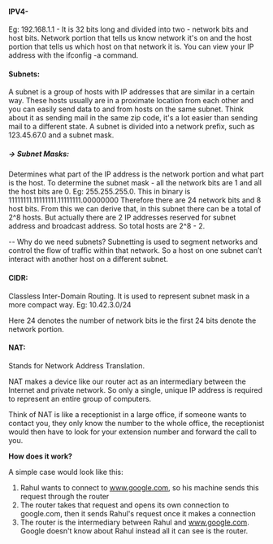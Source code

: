 

<h4>IPV4- </h4>
Eg: 192.168.1.1 - It is 32 bits long and divided into two - network bits and host bits. Network portion that tells us know network it's on and the host portion that tells us which host on that network it is. You can view your IP address with the ifconfig -a command. 


<h4>Subnets: </h4>
A subnet is a group of hosts with IP addresses that are similar in a certain way. These hosts usually are in a proximate location from each other and you can easily send data to and from hosts on the same subnet. Think about it as sending mail in the same zip code, it's a lot easier than sending mail to a different state. A subnet is divided into a network prefix, such as 123.45.67.0 and a subnet mask.

<h5>-> Subnet Masks: </h5>
Determines what part of the IP address is the network portion and what part is the host. 
To determine the subnet mask - all the network bits are 1 and all the host bits are 0. Eg: 
255.255.255.0. This in binary is 11111111.11111111.11111111.00000000
Therefore there are 24 network bits and 8 host bits. From this we can derive that, in this subnet there can be a total of 2^8 hosts. But actually there are 2 IP addresses reserved for subnet address and broadcast address. So total hosts are 2^8 - 2. 

-- Why do we need subnets?
	Subnetting is used to segment networks and control the flow of traffic within that network. So a host on one subnet can’t interact with another host on a different subnet.


<h4>CIDR: </h4>
Classless Inter-Domain Routing. It is used to represent subnet mask in a more compact way. Eg: 10.42.3.0/24

Here 24 denotes the number of network bits ie the first 24 bits denote the network portion.


<h4>NAT: </h4>
Stands for Network Address Translation. 

NAT makes a device like our router act as an intermediary between the Internet and private network. So only a single, unique IP address is required to represent an entire group of computers.

Think of NAT is like a receptionist in a large office, if someone wants to contact you, they only know the number to the whole office, the receptionist would then have to look for your extension number and forward the call to you.

**How does it work?**  
  
A simple case would look like this:

1. Rahul wants to connect to www.google.com, so his machine sends this request through the router
2. The router takes that request and opens its own connection to google.com, then it sends Rahul's request once it makes a connection
3. The router is the intermediary between Rahul and www.google.com. Google doesn't know about Rahul instead all it can see is the router.